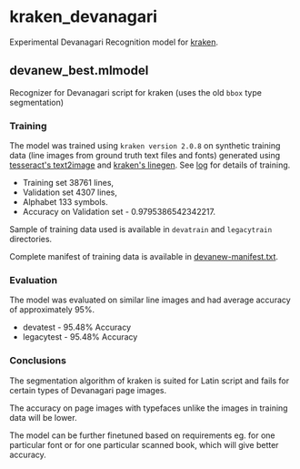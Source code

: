 # kraken_devanagari
Experimental Devanagari Recognition model for [kraken](https://github.com/mittagessen/kraken). 

## devanew_best.mlmodel
Recognizer for Devanagari script for kraken (uses the old `bbox` type segmentation)

### Training

The model was trained using `kraken version 2.0.8` on synthetic training data (line images from ground truth text files and fonts) generated using [tesseract's text2image](https://github.com/tesseract-ocr/tesseract) and [kraken's linegen](https://github.com/mittagessen/kraken/blob/master/kraken/linegen.py). See [log](https://github.com/Shreeshrii/kraken_devanagari/blob/master/devanew.log) for details of training.

* Training set 38761 lines, 
* Validation set 4307 lines, 
* Alphabet 133 symbols. 
* Accuracy on Validation set - 0.9795386542342217.

Sample of training data used is available in `devatrain` and `legacytrain` directories. 

Complete manifest of training data is available in [devanew-manifest.txt](https://github.com/Shreeshrii/kraken_devanagari/blob/master/devanew-manifest.txt).

### Evaluation 

The model was evaluated on similar line images and had average accuracy of approximately 95%.

* devatest - 95.48% Accuracy
* legacytest - 95.48% Accuracy

### Conclusions

The segmentation algorithm of kraken is suited for Latin script and fails for certain types of Devanagari page images. 

The accuracy on page images with typefaces unlike the images in training data will be lower.

The model can be further finetuned based on requirements eg. for one particular font or for one particular scanned book, which will give better accuracy. 

